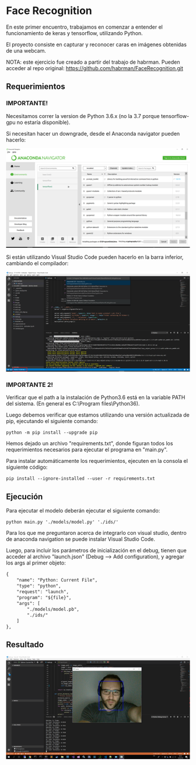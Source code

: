 # Face Recognition

En este primer encuentro, trabajamos en comenzar a entender el funcionamiento de keras y tensorflow, utilizando Python.

El proyecto consiste en capturar y reconocer caras en imágenes obtenidas de una webcam. 

NOTA: este ejercicio fue creado a partir del trabajo de habrman. Pueden acceder al repo original: https://github.com/habrman/FaceRecognition.git

## Requerimientos

### IMPORTANTE!

Necesitamos correr la version de Python 3.6.x (no la 3.7 porque tensorflow-gpu no estaría disponible).

Si necesitan hacer un downgrade, desde el Anaconda navigator pueden hacerlo:

![Alt text](python-version-change.png?raw=true "Change Python Version")

Si están utilizando Visual Studio Code pueden hacerlo en la barra inferior, cambiando el compilador:

![Alt text](python-version.png?raw=true "Change Python Version")

### IMPORTANTE 2!

Verificar que el path a la instalación de Python3.6 está en la variable PATH del sistema. (En general es C:\Program files\Python36).

Luego debemos verificar que estamos utilizando una versión actualizada de pip, ejecutando el siguiente comando:

```
python -m pip install --upgrade pip
```

Hemos dejado un archivo "requirements.txt", donde figuran todos los requerimientos necesarios para ejecutar el programa en "main.py".

Para instalar automáticamente los requerimientos, ejecuten en la consola el siguiente código:

```
pip install --ignore-installed --user -r requirements.txt
```
## Ejecución

Para ejecutar el modelo deberán ejecutar el siguiente comando:

```
python main.py './models/model.py' './ids/'
```

Para los que me preguntaron acerca de integrarlo con visual studio, dentro de anaconda navigation se puede instalar Visual Studio Code.

Luego, para incluir los parámetros de inicialización en el debug, tienen que acceder al archivo "launch.json" (Debug --> Add configuration), y agregar los args al primer objeto:

```
{
    "name": "Python: Current File",
    "type": "python",
    "request": "launch",
    "program": "${file}",
    "args": [
        "./models/model.pb",
        "./ids/"
    ]
},
```

## Resultado

![Alt text](working.png?raw=true "Working")


        

